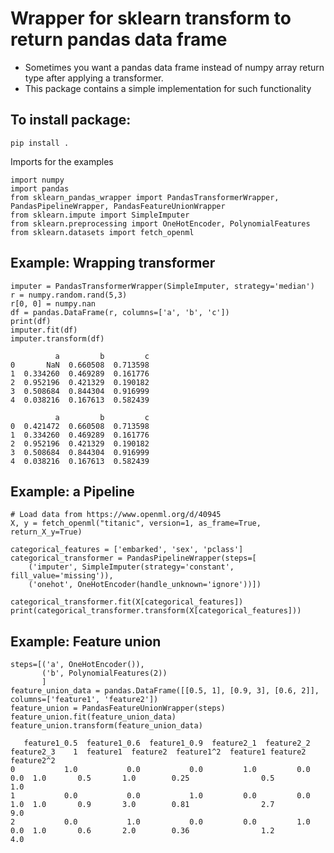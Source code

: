 # Wrapper for sklearn transform to return pandas data frame
* Sometimes you want a pandas data frame instead of numpy array return type after applying a transformer. 
* This package contains a simple implementation for such functionality

## To install package:
```
pip install .
```

Imports for the examples

```
import numpy
import pandas
from sklearn_pandas_wrapper import PandasTransformerWrapper, PandasPipelineWrapper, PandasFeatureUnionWrapper
from sklearn.impute import SimpleImputer
from sklearn.preprocessing import OneHotEncoder, PolynomialFeatures
from sklearn.datasets import fetch_openml

```
## Example: Wrapping transformer
```
imputer = PandasTransformerWrapper(SimpleImputer, strategy='median')
r = numpy.random.rand(5,3)
r[0, 0] = numpy.nan
df = pandas.DataFrame(r, columns=['a', 'b', 'c'])
print(df)
imputer.fit(df)
imputer.transform(df)

          a         b         c
0       NaN  0.660508  0.713598
1  0.334260  0.469289  0.161776
2  0.952196  0.421329  0.190182
3  0.508684  0.844304  0.916999
4  0.038216  0.167613  0.582439
 
          a         b         c
0  0.421472  0.660508  0.713598
1  0.334260  0.469289  0.161776
2  0.952196  0.421329  0.190182
3  0.508684  0.844304  0.916999
4  0.038216  0.167613  0.582439
```
## Example: a Pipeline
```
# Load data from https://www.openml.org/d/40945
X, y = fetch_openml("titanic", version=1, as_frame=True, return_X_y=True)

categorical_features = ['embarked', 'sex', 'pclass']
categorical_transformer = PandasPipelineWrapper(steps=[
    ('imputer', SimpleImputer(strategy='constant', fill_value='missing')),
    ('onehot', OneHotEncoder(handle_unknown='ignore'))])

categorical_transformer.fit(X[categorical_features])
print(categorical_transformer.transform(X[categorical_features]))

```

## Example: Feature union
```
steps=[('a', OneHotEncoder()),
       ('b', PolynomialFeatures(2))
       ]
feature_union_data = pandas.DataFrame([[0.5, 1], [0.9, 3], [0.6, 2]], columns=['feature1', 'feature2'])
feature_union = PandasFeatureUnionWrapper(steps)
feature_union.fit(feature_union_data)
feature_union.transform(feature_union_data)

   feature1_0.5  feature1_0.6  feature1_0.9  feature2_1  feature2_2  feature2_3    1  feature1  feature2  feature1^2  feature1 feature2  feature2^2
0           1.0           0.0           0.0         1.0         0.0         0.0  1.0       0.5       1.0        0.25                0.5         1.0
1           0.0           0.0           1.0         0.0         0.0         1.0  1.0       0.9       3.0        0.81                2.7         9.0
2           0.0           1.0           0.0         0.0         1.0         0.0  1.0       0.6       2.0        0.36                1.2         4.0

```
